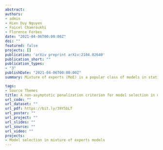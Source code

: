```yaml
---
abstract: 
authors:
- admin
- Hien Duy Nguyen
- Faicel Chamroukhi
- Florence Forbes
date: "2021-04-06T00:00:00Z"
doi: ""
featured: false
projects: []
publication: 'arXiv preprint arXiv:2104.02640'
publication_short: ""
publication_types:
- "3"
publishDate: "2021-04-06T00:00:00Z"
summary: Mixture of experts (MoE) is a popular class of models in statistics and machine learning that has sustained attention over the years, due to its flexibility and effectiveness. We consider the Gaussian-gated localized MoE (GLoME) regression model for modeling heterogeneous data. This model poses challenging questions with respect to the statistical estimation and model selection problems, including feature selection, both from the computational and theoretical points of view. We study the problem of estimating the number of components of the GLoME model, in a penalized maximum likelihood estimation framework. We provide a lower bound on the penalty that ensures a weak oracle inequality is satisfied by our estimator. To support our theoretical result, we perform numerical experiments on simulated and real data, which illustrate the performance of our finite-sample oracle inequality.

tags:
- Source Themes
title: A non-asymptotic penalization criterion for model selection in mixture of experts models
url_code: ""
url_dataset: ""
url_pdf: https://bit.ly/39Y5bLT
url_poster: ""
url_project: ""
url_slides: ""
url_source: ""
url_video: ""
projects:
- Model selection in mixture of experts models
---
```




